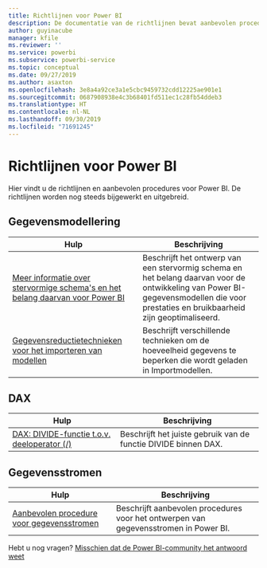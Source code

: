 ```yaml
---
title: Richtlijnen voor Power BI
description: De documentatie van de richtlijnen bevat aanbevolen procedures voor het gebruik van Power BI.
author: guyinacube
manager: kfile
ms.reviewer: ''
ms.service: powerbi
ms.subservice: powerbi-service
ms.topic: conceptual
ms.date: 09/27/2019
ms.author: asaxton
ms.openlocfilehash: 3e8a4a92ce3a1e5cbc9459732cdd12225ae901e1
ms.sourcegitcommit: 0687908938e4c3b68401fd511ec1c28fb54ddeb3
ms.translationtype: HT
ms.contentlocale: nl-NL
ms.lasthandoff: 09/30/2019
ms.locfileid: "71691245"
---
```

# <a name="guidance-for-power-bi"></a>Richtlijnen voor Power BI

Hier vindt u de richtlijnen en aanbevolen procedures voor Power BI. De richtlijnen worden nog steeds bijgewerkt en uitgebreid.

## <a name="data-modeling"></a>Gegevensmodellering

| Hulp | Beschrijving |
| --- | --- |
| [Meer informatie over stervormige schema's en het belang daarvan voor Power BI](star-schema.md) | Beschrijft het ontwerp van een stervormig schema en het belang daarvan voor de ontwikkeling van Power BI-gegevensmodellen die voor prestaties en bruikbaarheid zijn geoptimaliseerd. |
| [Gegevensreductietechnieken voor het importeren van modellen](import-modeling-data-reduction.md) | Beschrijft verschillende technieken om de hoeveelheid gegevens te beperken die wordt geladen in Importmodellen. |

## <a name="dax"></a>DAX

| Hulp | Beschrijving |
| --- | --- |
| [DAX: DIVIDE-functie t.o.v. deeloperator (/)](dax-divide-function-operator.md) | Beschrijft het juiste gebruik van de functie DIVIDE binnen DAX. |

## <a name="dataflows"></a>Gegevensstromen

| Hulp | Beschrijving |
| --- | --- |
| [Aanbevolen procedure voor gegevensstromen](/service-dataflows-best-practices.md) | Beschrijft aanbevolen procedures voor het ontwerpen van gegevensstromen in Power BI. |

Hebt u nog vragen? [Misschien dat de Power BI-community het antwoord weet](http://community.powerbi.com/)